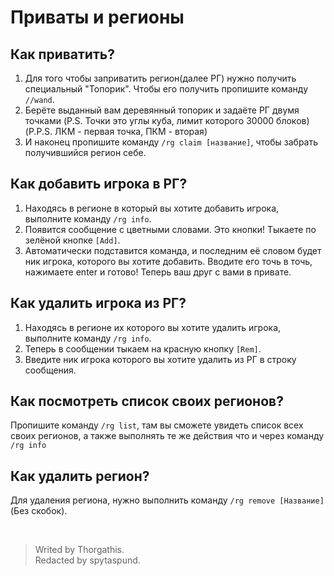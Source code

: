 # Приваты и регионы

## Как приватить?

1. Для того чтобы заприватить регион(далее РГ) нужно получить специальный "Топорик". Чтобы его получить пропишите команду ```//wand```.
2. Берёте выданный вам деревянный топорик и задаёте РГ двумя точками (P.S. Точки это углы куба, лимит которого 30000 блоков) (P.P.S. ЛКМ - первая точка, ПКМ - вторая)
3. И наконец пропишите команду ```/rg claim [название]```, чтобы забрать получившийся регион себе.

## Как добавить игрока в РГ?

1. Находясь в регионе в который вы хотите добавить игрока, выполните команду ```/rg info```.
2. Появится сообщение с цветными словами. Это кнопки! Тыкаете по зелёной кнопке `[Add]`.
3. Автоматически подставится команда, и последним её словом будет ник игрока, которого вы хотите добавить. Вводите его точь в точь, нажимаете enter и готово! Теперь ваш друг с вами в привате.

## Как удалить игрока из РГ?

1. Находясь в регионе их которого вы хотите удалить игрока, выполните команду ```/rg info```.
2. Теперь в сообщении тыкаем на красную кнопку `[Rem]`.
3. Введите ник игрока которого вы хотите удалить из РГ в строку сообщения.

## Как посмотреть список своих регионов?

Пропишите команду ```/rg list```, там вы сможете увидеть список всех своих регионов, а также выполнять те же действия что и через команду ```/rg info```

## Как удалить регион?

Для удаления региона, нужно выполнить команду ```/rg remove [Название]```(Без скобок).

<br>

> Writed by Thorgathis. <br>
> Redacted by spytaspund.
